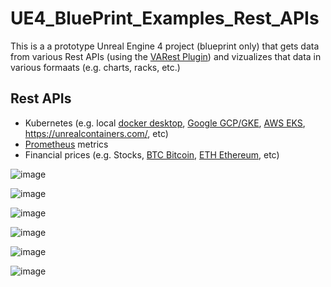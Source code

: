 # UE4_BluePrint_Examples_Rest_APIs

This is a a prototype Unreal Engine 4 project (blueprint only) that gets data from various Rest APIs (using the [VARest Plugin](https://github.com/ufna/VaRest)) and vizualizes that data in various formaats (e.g. charts, racks, etc.)

## Rest APIs
- Kubernetes (e.g. local [docker desktop](https://www.docker.com/products/docker-desktop), [Google GCP/GKE](https://cloud.google.com/kubernetes-engine), [AWS EKS](https://aws.amazon.com/eks/), https://unrealcontainers.com/, etc)
- [Prometheus](https://prometheus.io/) metrics
- Financial prices (e.g. Stocks, [BTC Bitcoin](https://min-api.cryptocompare.com/data/v2/histohour?fsym=BTC&tsym=USD&limit=99), [ETH Ethereum](https://min-api.cryptocompare.com/data/v2/histohour?fsym=ETH&tsym=USD&limit=99), etc)

![image](https://user-images.githubusercontent.com/3343322/155474236-354ba975-a07c-4c39-8256-0ddf13a5e887.png)

![image](https://user-images.githubusercontent.com/3343322/155474780-d1999a68-7138-4b10-b9e8-9ea994052079.png)

![image](https://user-images.githubusercontent.com/3343322/155474649-a5339c20-8cb0-481a-8b21-437f3a474bdd.png)

![image](https://user-images.githubusercontent.com/3343322/155471950-3f01741a-92ea-4321-806b-59bc7b84325e.png)

![image](https://user-images.githubusercontent.com/3343322/158682443-ea0a26ea-5022-4607-bd7f-f74e7f701685.png)

![image](https://user-images.githubusercontent.com/3343322/158682510-a9c6b2c3-427a-4847-ad61-ee7034da2efe.png)
